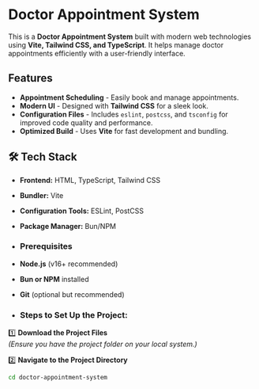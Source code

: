 # Doctor Appointment System

This is a **Doctor Appointment System** built with modern web technologies using **Vite, Tailwind CSS, and TypeScript**. It helps manage doctor appointments efficiently with a user-friendly interface.

## Features
- **Appointment Scheduling** - Easily book and manage appointments.
- **Modern UI** - Designed with **Tailwind CSS** for a sleek look.
- **Configuration Files** - Includes `eslint`, `postcss`, and `tsconfig` for improved code quality and performance.
- **Optimized Build** - Uses **Vite** for fast development and bundling.
## 🛠 Tech Stack
- **Frontend:** HTML, TypeScript, Tailwind CSS
- **Bundler:** Vite
- **Configuration Tools:** ESLint, PostCSS
- **Package Manager:** Bun/NPM

- ### Prerequisites
- **Node.js** (v16+ recommended)  
- **Bun or NPM** installed  
- **Git** (optional but recommended)

- ###  Steps to Set Up the Project:
1️⃣ **Download the Project Files**  
   *(Ensure you have the project folder on your local system.)*

2️⃣ **Navigate to the Project Directory**  
   ```sh
   cd doctor-appointment-system

